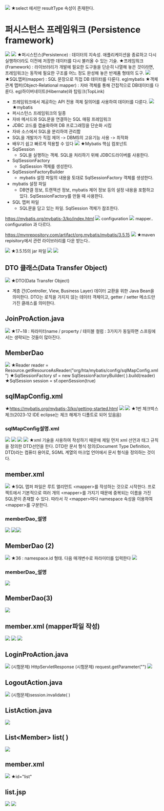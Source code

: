 ![](../image/Pasted%20image%2020240412090917.png)
★select 에서만 resultType 속성이 존재한다.

# 퍼시스턴스 프레임워크 (Persistence framework)
![](../image/Pasted%20image%2020240412090941.png)
![](../image/Pasted%20image%2020240412091021.png)
★퍼시스턴스(Persistence) : 데이터의 지속성. 애플리케이션을 종료하고 다시 실행하더라도 이전에 저장한 데이터를 다시 불러올 수 있는 기술.
★프레임워크(Framework) : 라이브러리가 개발에 필요한 도구들을 단순히 나열해 놓은 것이라면, 프레임워크는 동작에 필요한 구조를 어느 정도 완성해 놓은 반제품 형태의 도구.
![](../image/Pasted%20image%2020240412091130.png)
★SQL맵퍼(mapper) : SQL 문장으로 직접 DB 데이터를 다룬다. eg)mybatis
★객체 관계 맵퍼(Object-Relational mapper) : 자바 객체를 통해 간접적으로 DB데이터를 다룬다. eg)하이버네이트(Hibernate)와 탑링크(TopLink)
- 프레임워크에서 제공하는 API 전용 객체 질의어를 사용하여 데이터를 다룬다.
![](../image/Pasted%20image%2020240412091236.png)
★mybatis
- 퍼시스턴스 프레임워크의 일종
- 자바 메서드와 SQL문을 연결하는 SQL 매핑 프레임워크
- JDBC 코드를 캡슐화하여 DB 프로그래밍을 단순화 시킴
- 자바 소스에서 SQL을 분리하여 관리함
- SQL을 개발자가 직접 제어 -> DBMS의 고유기능 사용 -> 최적화
- 배우기 쉽고 빠르게 적용할 수 있다
![](../image/Pasted%20image%2020240412091344.png)
★Mybatis 핵심 컴포넌트
- SqlSession
  - SQL을 실행하는 객체. SQL을 처리하기 위해 JDBC드라이버를 사용한다.
- SqlSessionFactory
  - SqlSession 객체를 생성한다.
- SqlSessionFactoryBuilder
  - mybatis 설정 파일의 내용을 토대로 SqlSessionFactory 객체를 생성한다.
- mybatis 설정 파일
  - DB연결 정보, 트랜잭션 정보, mybatis 제어 정보 등의 설정 내용을 포함하고 있다. SqlSessionFactory를 만들 때 사용한다.
- SQL 맵퍼 파일
  - SQL문을 담고 있는 파일. SqlSession 객체가 참조한다.

https://mybatis.org/mybatis-3/ko/index.html
![](../image/Pasted%20image%2020240412091855.png)
configuration
![](../image/Pasted%20image%2020240412091824.png)
mapper.. configuration 과 다르다.

https://mvnrepository.com/artifact/org.mybatis/mybatis/3.5.15
![](../image/Pasted%20image%2020240412092059.png)
★maven repisitory에서 관련 라이브러리를 다운 받는다..

![](../image/Pasted%20image%2020240412092152.png)
★3.5.15의 jar 파일
![](../image/240412_Image20240412092211.png)
![](../image/Pasted%20image%2020240412094133.png)

## DTO 클래스(Data Transfer Object)
![](../image/Pasted%20image%2020240412094252.png)
★DTO(Data Transfer Object)
- 계층 간(Controller, View, Business Layer) 데이터 교환을 위한 Java Bean을 의미한다. DTO는 로직을 가지지 않는 데이터 객체이고, getter / setter 메소드만 가진 클래스를 의미한다.


## JoinProAction.java
![](../image/Pasted%20image%2020240412112052.png)
★17~18 : 파라미터name / property /  테이블 컬럼 : 3가지가 동일하면 스프링에서는 생략되는 것들이 많아진다.


## MemberDao
![](../image/Pasted%20image%2020240412113332.png)
★Reader reader = Resource.getResourceAsReader("org/hta/mybatis/config/sqlMapConfig.xml")
★SqlSessionFactory sf = new SqlSessionFactoryBuilder( ).build(reader)
★SqlSession session = sf.openSession(true)
## sqlMapConfig.xml
★https://mybatis.org/mybatis-3/ko/getting-started.html
![](../image/Pasted%20image%2020240412113619.png)
![](../image/Pasted%20image%2020240412120130.png)
★1번 체크박스 체크(2023-12 IDE eclipse는 체크 해제가 디폴트로 되어 있음음)

### sqlMapConfig설명.xml
![](../image/Pasted%20image%2020240412120156.png)
![](../image/Pasted%20image%2020240412121209.png)
![](../image/Pasted%20image%2020240412121902.png)
![](../image/Pasted%20image%2020240412122152.png)
★xml 기술을 사용하여 작성하기 때문에 제일 먼저 xml 선언과 태그 규칙을 정의한 DTD선언을 한다. DTD란 문서 형식 정의(Document Type Definition, DTD)라는 컴퓨터 용어로, SGML 계열의 마크업 언어에서 문서 형식을 정의하는 것이다.

## member.xml
![](../image/Pasted%20image%2020240412122746.png)
★SQL 맵퍼 파일은 루트 앨리먼트 \<mapper>를 작성하는 것으로 시작한다. 프로젝트에서 기본적으로 여러 개의 \<mapper>를 가지기 때문에 중복되는 이름을 가진 SQL문이 존재할 수 있다. 따라서 각 \<mapper>마다 namespace 속성을 이용하여 \<mapper>를 구분한다.


### memberDao_설명
![](../image/Pasted%20image%2020240412123244.png)
![](../image/Pasted%20image%2020240412124926.png)![](../image/Pasted%20image%2020240412140550.png)


## MemberDao (2)
![](../image/Pasted%20image%2020240412142536.png)
★36 : namespace.id 형태. 다음 매개변수로 파라미터를 입력한다
![](../image/Pasted%20image%2020240412143014.png)


### memberDao_설명
![](../image/Pasted%20image%2020240412144020.png)

## MemberDao(3)
![](../image/Pasted%20image%2020240412144404.png)


## member.xml (mapper파일 작성)
![](../image/Pasted%20image%2020240412144811.png)
![](../image/Pasted%20image%2020240412150555.png)
![](../image/Pasted%20image%2020240412151435.png)


## LoginProAction.java
![](../image/Pasted%20image%2020240412160630.png)
(시험문제) HttpServletResponse
(시험문제) request.getParameter("")
![](../image/Pasted%20image%2020240412161449.png)


## LogoutAction.java
![](../image/Pasted%20image%2020240412163745.png)
(시험문제)session.invalidate( )


## ListAction.java
![](../image/Pasted%20image%2020240412164457.png)

## List\<Member> list( )
![](../image/Pasted%20image%2020240412164956.png)


## member.xml
![](../image/Pasted%20image%2020240412170430.png)
★id="list"


## list.jsp
![](../image/Pasted%20image%2020240412172143.png)
![](../image/Pasted%20image%2020240412173746.png)
  